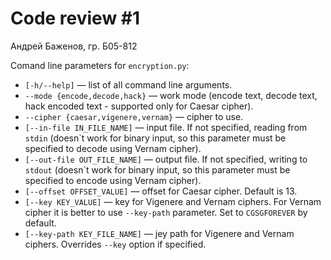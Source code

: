 # Code review #1

Андрей Баженов, гр. Б05-812

Comand line parameters for `encryption.py`:
* `[-h/--help]`&nbsp;&mdash; list of all command line arguments.
* `--mode {encode,decode,hack}`&nbsp;&mdash; work mode (encode text, decode text, hack encoded text - supported only for Caesar cipher).
* `--cipher {caesar,vigenere,vernam}`&nbsp;&mdash; cipher to use.
* `[--in-file IN_FILE_NAME]`&nbsp;&mdash; input file. If not specified, reading from `stdin` (doesn`t work for binary input, so this parameter must be specified to decode using Vernam cipher).
* `[--out-file OUT_FILE_NAME]`&nbsp;&mdash; output file. If not specified, writing to `stdout` (doesn`t work for binary input, so this parameter must be specified to encode using Vernam cipher).
* `[--offset OFFSET_VALUE]`&nbsp;&mdash; offset for Caesar cipher. Default is 13.
* `[--key KEY_VALUE]`&nbsp;&mdash; key for Vigenere and Vernam ciphers. For Vernam cipher it is better to use `--key-path` parameter. Set to `CGSGFOREVER` by default.
* `[--key-path KEY_FILE_NAME]`&nbsp;&mdash; jey path for Vigenere and Vernam ciphers. Overrides `--key` option if specified.